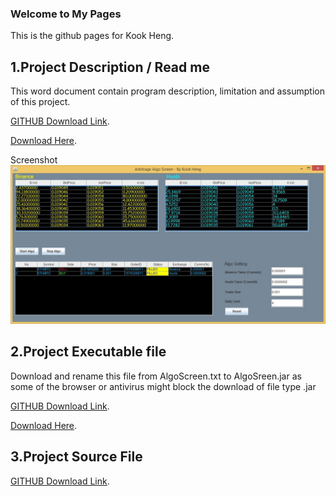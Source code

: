 ### Welcome to My Pages

This is the github pages for Kook Heng.


## 1.Project Description / Read me
This word document contain program description, limitation and assumption of  this project.

[GITHUB Download Link](https://github.com/ursa37/ursa37.github.io/blob/master/Description.docx). 

[Download Here](https://github.com/ursa37/ursa37.github.io/raw/master/Description.docx). 

Screenshot
![Image](https://github.com/ursa37/ursa37.github.io/raw/master/ScreenShot.jpg)



## 2.Project Executable file
Download and rename this file from AlgoScreen.txt to AlgoSreen.jar as some of the browser or antivirus might block the download of  file type .jar

[GITHUB Download Link](https://github.com/ursa37/ursa37.github.io/blob/master/AlgoScreen.txt). 

[Download Here](https://github.com/ursa37/ursa37.github.io/raw/master/AlgoScreen.txt). 


## 3.Project Source File
[GITHUB Download Link](https://github.com/ursa37/Arbit). 



